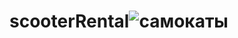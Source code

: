 # scooterRental![самокаты](https://user-images.githubusercontent.com/104301958/222513268-10d15787-e37e-479b-b269-037d97be924c.png)
